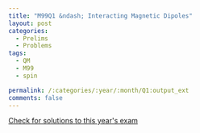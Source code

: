 ```yaml
---
title: "M99Q1 &ndash; Interacting Magnetic Dipoles"
layout: post
categories:
  - Prelims
  - Problems
tags:
  - QM
  - M99
  - spin

permalink: /:categories/:year/:month/Q1:output_ext
comments: false
---
```

<object data="1999M1Q.pdf" type="application/pdf" width="100%" height="500"></object>
<div class="message"><a href='https://princetonprelim.com/prelim/3/'>Check for solutions to this year's exam</a></div>